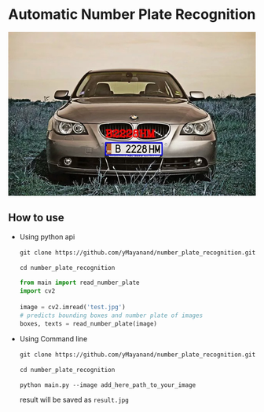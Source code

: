 # Automatic Number Plate Recognition

![car image](result.jpg)

## How to use
* Using python api 
  
  `git clone https://github.com/yMayanand/number_plate_recognition.git`

  `cd number_plate_recognition`
  ```python
  from main import read_number_plate
  import cv2

  image = cv2.imread('test.jpg')
  # predicts bounding boxes and number plate of images
  boxes, texts = read_number_plate(image) 
  ```

* Using Command line
  
  `git clone https://github.com/yMayanand/number_plate_recognition.git`

  `cd number_plate_recognition`

  `python main.py --image add_here_path_to_your_image`

  result will be saved as `result.jpg`

  